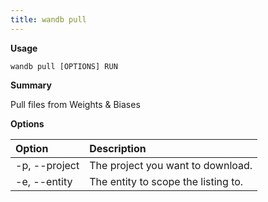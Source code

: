 ```yaml
---
title: wandb pull
---
```

**Usage**

`wandb pull [OPTIONS] RUN`

**Summary**

Pull files from Weights & Biases

**Options**

| **Option** | **Description** |
| :--- | :--- |
| -p, --project | The project you want to download. |
| -e, --entity | The entity to scope the listing to. |

